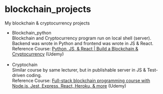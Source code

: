 # blockchain_projects
My blockchain &amp; cryptocurrency projects


<ul>
<li>Blockchain_python<br>
  Blockchain and Cryptocurrency program run on local shell (server). Backend was wrote in Python and frontend was wrote in JS & React.<br>
Reference Course: <a href="https://www.udemy.com/course/python-js-react-blockchain/">Python, JS, & React | Build a Blockchain & Cryptocurrency</a> (Udemy)<br>
  </li><br>
 <li>Cryptochain<br>
   Similar course by same lecturer, but in publishable server in JS & Test-driven coding.<br>
  Reference Course: <a href="https://www.udemy.com/course/build-blockchain-full-stack/">Full-stack blockchain programming course with Node.js, Jest, Express, React, Heroku, & more</a> (Udemy)</li>
  
  </ul>
